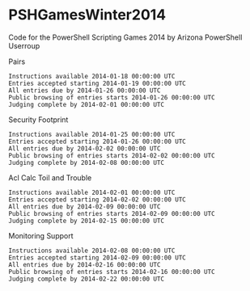 PSHGamesWinter2014
==================

Code for the PowerShell Scripting Games 2014 by Arizona PowerShell Userroup

Pairs

    Instructions available 2014-01-18 00:00:00 UTC
    Entries accepted starting 2014-01-19 00:00:00 UTC
    All entries due by 2014-01-26 00:00:00 UTC
    Public browsing of entries starts 2014-01-26 00:00:00 UTC
    Judging complete by 2014-02-01 00:00:00 UTC

Security Footprint

    Instructions available 2014-01-25 00:00:00 UTC
    Entries accepted starting 2014-01-26 00:00:00 UTC
    All entries due by 2014-02-02 00:00:00 UTC
    Public browsing of entries starts 2014-02-02 00:00:00 UTC
    Judging complete by 2014-02-08 00:00:00 UTC

Acl Calc Toil and Trouble

    Instructions available 2014-02-01 00:00:00 UTC
    Entries accepted starting 2014-02-02 00:00:00 UTC
    All entries due by 2014-02-09 00:00:00 UTC
    Public browsing of entries starts 2014-02-09 00:00:00 UTC
    Judging complete by 2014-02-15 00:00:00 UTC

Monitoring Support

    Instructions available 2014-02-08 00:00:00 UTC
    Entries accepted starting 2014-02-09 00:00:00 UTC
    All entries due by 2014-02-16 00:00:00 UTC
    Public browsing of entries starts 2014-02-16 00:00:00 UTC
    Judging complete by 2014-02-22 00:00:00 UTC

